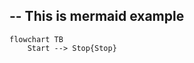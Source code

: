 --
This is mermaid example
--

```mermaid
flowchart TB
    Start --> Stop{Stop}
```

<!-- testing chore: -->
<!-- breaking change -->
<!-- update deps -->
<!-- ! breaking changes -->
<!-- docs -->
<!-- 2nd breaking change -->
